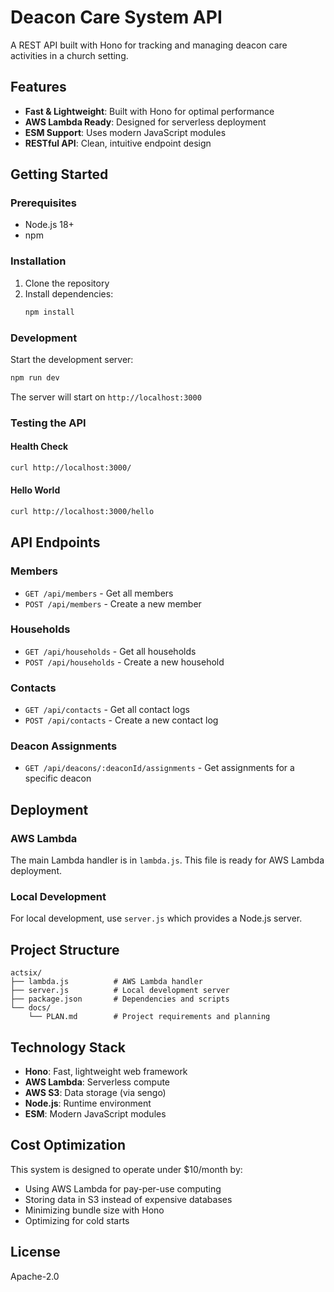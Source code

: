 # Deacon Care System API

A REST API built with Hono for tracking and managing deacon care activities in a church setting.

## Features

- **Fast & Lightweight**: Built with Hono for optimal performance
- **AWS Lambda Ready**: Designed for serverless deployment
- **ESM Support**: Uses modern JavaScript modules
- **RESTful API**: Clean, intuitive endpoint design

## Getting Started

### Prerequisites

- Node.js 18+ 
- npm

### Installation

1. Clone the repository
2. Install dependencies:
   ```bash
   npm install
   ```

### Development

Start the development server:
```bash
npm run dev
```

The server will start on `http://localhost:3000`

### Testing the API

#### Health Check
```bash
curl http://localhost:3000/
```

#### Hello World
```bash
curl http://localhost:3000/hello
```

## API Endpoints

### Members
- `GET /api/members` - Get all members
- `POST /api/members` - Create a new member

### Households
- `GET /api/households` - Get all households
- `POST /api/households` - Create a new household

### Contacts
- `GET /api/contacts` - Get all contact logs
- `POST /api/contacts` - Create a new contact log

### Deacon Assignments
- `GET /api/deacons/:deaconId/assignments` - Get assignments for a specific deacon

## Deployment

### AWS Lambda

The main Lambda handler is in `lambda.js`. This file is ready for AWS Lambda deployment.

### Local Development

For local development, use `server.js` which provides a Node.js server.

## Project Structure

```
actsix/
├── lambda.js          # AWS Lambda handler
├── server.js          # Local development server
├── package.json       # Dependencies and scripts
└── docs/
    └── PLAN.md        # Project requirements and planning
```

## Technology Stack

- **Hono**: Fast, lightweight web framework
- **AWS Lambda**: Serverless compute
- **AWS S3**: Data storage (via sengo)
- **Node.js**: Runtime environment
- **ESM**: Modern JavaScript modules

## Cost Optimization

This system is designed to operate under $10/month by:
- Using AWS Lambda for pay-per-use computing
- Storing data in S3 instead of expensive databases
- Minimizing bundle size with Hono
- Optimizing for cold starts

## License

Apache-2.0
